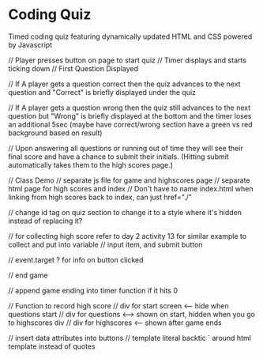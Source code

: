 # Coding Quiz

Timed coding quiz featuring dynamically updated HTML and CSS powered by Javascript


// Player presses button on page to start quiz
    // Timer displays and starts ticking down
    // First Question Displayed

// If A player gets a question correct then the quiz advances to the next question and "Correct" is briefly displayed under the quiz

// If A player gets a question wrong then the quiz still advances to the next question but "Wrong" is briefly displayed at the bottom and the timer loses an additional 5sec (maybe have correct/wrong section have a green vs red background based on result)

// Upon answering all questions or running out of time they will see their final score and have a chance to submit their initials. (Hitting submit automatically takes them to the high scores page.)





// Class Demo
// separate js file for game and highscores page
// separate html page for high scores and index
// Don't have to name index.html when linking from high scores back to index, can just href="./"


// change id tag on quiz section to change it to a style where it's hidden instead of replacing it?


// for collecting high score refer to day 2 activity 13 for similar example to collect and put into variable
    // input item, and submit button

// event.target ? for info on button clicked

// end game

// append game ending into timer function if it hits 0


// Function to record high score
// div for start screen <-- hide when questions start
// div for questions <--> shown on start, hidden when you go to highscores div
// div for highscores <-- shown after game ends

// insert data attributes into buttons
// template literal backtic ` around html template instead of quotes
